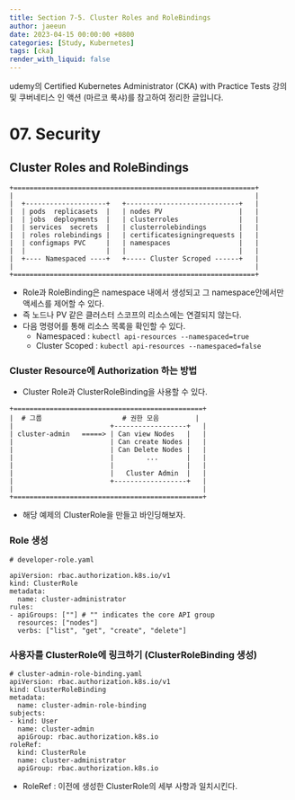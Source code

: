 ```yaml
---
title: Section 7-5. Cluster Roles and RoleBindings
author: jaeeun
date: 2023-04-15 00:00:00 +0800
categories: [Study, Kubernetes]
tags: [cka]
render_with_liquid: false
---
```


udemy의 Certified Kubernetes Administrator (CKA) with Practice Tests 강의 및 쿠버네티스 인 액션 (마르코 룩샤)를 참고하여 정리한 글입니다.

# 07. Security

## Cluster Roles and RoleBindings

```
+============================================================+
|                                                            | 
|  +--------------------+   +----------------------------+   |
|  | pods  replicasets  |   | nodes PV                   |   |
|  | jobs  deployments  |   | clusterroles               |   |
|  | services  secrets  |   | clusterrolebindings        |   |
|  | roles rolebindings |   | certificatesigningrequests |   |
|  | configmaps PVC     |   | namespaces                 |   |
|  |                    |   |                            |   |
|  +---- Namespaced ----+   +----- Cluster Scroped ------+   |
|                                                            |
+============================================================+
```

- Role과 RoleBinding은 namespace 내에서 생성되고 그 namespace안에서만 액세스를 제어할 수 있다.
- 즉 노드나 PV 같은 클러스터 스코프의 리소스에는 연결되지 않는다.
- 다음 명령어를 통해 리소스 목록을 확인할 수 있다.
  - Namespaced : `kubectl api-resources --namespaced=true`
  - Cluster Scoped : `kubectl api-resources --namespaced=false`

### Cluster Resource에 Authorization 하는 방법

- Cluster Role과 ClusterRoleBinding을 사용할 수 있다.

```
+===============================================+
|  # 그룹                    # 권한 모음         | 
|                        +------------------+   |
| cluster-admin   =====> | Can view Nodes   |   |
|                        | Can create Nodes |   |
|                        | Can Delete Nodes |   |
|                        |        ...       |   |
|                        |                  |   |
|                        |   Cluster Admin  |   |
|                        +------------------+   |
|                                               |
+===============================================+
```
- 해당 예제의 ClusterRole을 만들고 바인딩해보자.

### Role 생성
```
# developer-role.yaml

apiVersion: rbac.authorization.k8s.io/v1
kind: ClusterRole
metadata:
  name: cluster-administrator
rules:
- apiGroups: [""] # "" indicates the core API group
  resources: ["nodes"]
  verbs: ["list", "get", "create", "delete"]
```

### 사용자를 ClusterRole에 링크하기 (ClusterRoleBinding 생성)

```
# cluster-admin-role-binding.yaml
apiVersion: rbac.authorization.k8s.io/v1
kind: ClusterRoleBinding
metadata:
  name: cluster-admin-role-binding
subjects:
- kind: User
  name: cluster-admin
  apiGroup: rbac.authorization.k8s.io
roleRef:        
  kind: ClusterRole
  name: cluster-administrator
  apiGroup: rbac.authorization.k8s.io
```
- RoleRef : 이전에 생성한 ClusterRole의 세부 사항과 일치시킨다.
